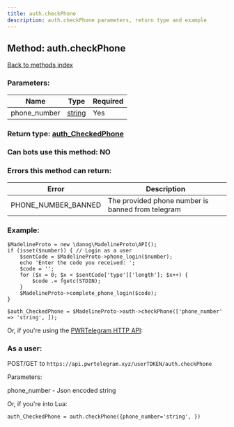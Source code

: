 ```yaml
---
title: auth.checkPhone
description: auth.checkPhone parameters, return type and example
---
```

## Method: auth.checkPhone  
[Back to methods index](index.md)


### Parameters:

| Name     |    Type       | Required |
|----------|---------------|----------|
|phone\_number|[string](../types/string.md) | Yes|


### Return type: [auth\_CheckedPhone](../types/auth_CheckedPhone.md)

### Can bots use this method: **NO**


### Errors this method can return:

| Error    | Description   |
|----------|---------------|
|PHONE_NUMBER_BANNED|The provided phone number is banned from telegram||PHONE_NUMBER_INVALID|The phone number is invalid|

### Example:


```
$MadelineProto = new \danog\MadelineProto\API();
if (isset($number)) { // Login as a user
    $sentCode = $MadelineProto->phone_login($number);
    echo 'Enter the code you received: ';
    $code = '';
    for ($x = 0; $x < $sentCode['type']['length']; $x++) {
        $code .= fgetc(STDIN);
    }
    $MadelineProto->complete_phone_login($code);
}

$auth_CheckedPhone = $MadelineProto->auth->checkPhone(['phone_number' => 'string', ]);
```

Or, if you're using the [PWRTelegram HTTP API](https://pwrtelegram.xyz):



### As a user:

POST/GET to `https://api.pwrtelegram.xyz/userTOKEN/auth.checkPhone`

Parameters:

phone_number - Json encoded string




Or, if you're into Lua:

```
auth_CheckedPhone = auth.checkPhone({phone_number='string', })
```

